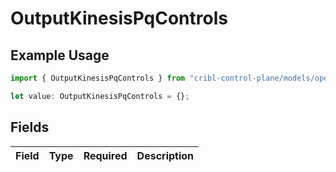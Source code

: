 # OutputKinesisPqControls

## Example Usage

```typescript
import { OutputKinesisPqControls } from "cribl-control-plane/models/operations";

let value: OutputKinesisPqControls = {};
```

## Fields

| Field       | Type        | Required    | Description |
| ----------- | ----------- | ----------- | ----------- |